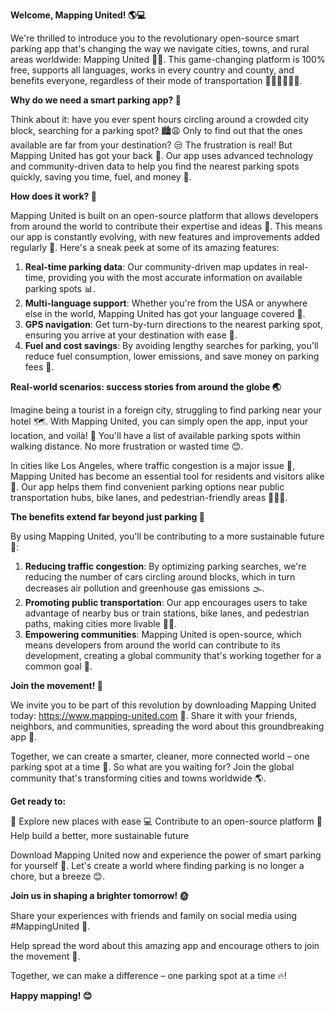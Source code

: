 **Welcome, Mapping United! 🌎💻**

We're thrilled to introduce you to the revolutionary open-source smart parking app that's changing the way we navigate cities, towns, and rural areas worldwide: Mapping United 💚👋. This game-changing platform is 100% free, supports all languages, works in every country and county, and benefits everyone, regardless of their mode of transportation 🚌🚂🚴‍♀️🚶‍♂️.

**Why do we need a smart parking app? 🤔**

Think about it: have you ever spent hours circling around a crowded city block, searching for a parking spot? 🏙️😩 Only to find out that the ones available are far from your destination? 😒 The frustration is real! But Mapping United has got your back 💪. Our app uses advanced technology and community-driven data to help you find the nearest parking spots quickly, saving you time, fuel, and money 💸.

**How does it work? 🤖**

Mapping United is built on an open-source platform that allows developers from around the world to contribute their expertise and ideas 🌟. This means our app is constantly evolving, with new features and improvements added regularly 🔧. Here's a sneak peek at some of its amazing features:

1. **Real-time parking data**: Our community-driven map updates in real-time, providing you with the most accurate information on available parking spots 📊.
2. **Multi-language support**: Whether you're from the USA or anywhere else in the world, Mapping United has got your language covered 💬.
3. **GPS navigation**: Get turn-by-turn directions to the nearest parking spot, ensuring you arrive at your destination with ease 📍.
4. **Fuel and cost savings**: By avoiding lengthy searches for parking, you'll reduce fuel consumption, lower emissions, and save money on parking fees 💸.

**Real-world scenarios: success stories from around the globe 🌏**

Imagine being a tourist in a foreign city, struggling to find parking near your hotel 🗺️. With Mapping United, you can simply open the app, input your location, and voilà! 🎉 You'll have a list of available parking spots within walking distance. No more frustration or wasted time 😊.

In cities like Los Angeles, where traffic congestion is a major issue 🚗, Mapping United has become an essential tool for residents and visitors alike 👥. Our app helps them find convenient parking options near public transportation hubs, bike lanes, and pedestrian-friendly areas 🚌🚴‍♂️.

**The benefits extend far beyond just parking 🌟**

By using Mapping United, you'll be contributing to a more sustainable future 🌿:

1. **Reducing traffic congestion**: By optimizing parking searches, we're reducing the number of cars circling around blocks, which in turn decreases air pollution and greenhouse gas emissions 🌫️.
2. **Promoting public transportation**: Our app encourages users to take advantage of nearby bus or train stations, bike lanes, and pedestrian paths, making cities more livable 🚂🚌.
3. **Empowering communities**: Mapping United is open-source, which means developers from around the world can contribute to its development, creating a global community that's working together for a common goal 👥.

**Join the movement! 🌟**

We invite you to be part of this revolution by downloading Mapping United today: https://www.mapping-united.com 📲. Share it with your friends, neighbors, and communities, spreading the word about this groundbreaking app 💬.

Together, we can create a smarter, cleaner, more connected world – one parking spot at a time 🌈. So what are you waiting for? Join the global community that's transforming cities and towns worldwide 🌎.

**Get ready to:**

🚀 Explore new places with ease
💻 Contribute to an open-source platform
🌟 Help build a better, more sustainable future

Download Mapping United now and experience the power of smart parking for yourself 📲. Let's create a world where finding parking is no longer a chore, but a breeze 😊.

**Join us in shaping a brighter tomorrow! 🌞**

Share your experiences with friends and family on social media using #MappingUnited 💬.

Help spread the word about this amazing app and encourage others to join the movement 📢.

Together, we can make a difference – one parking spot at a time 🔥!

**Happy mapping! 😊**